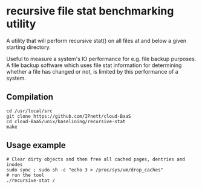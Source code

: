 # recursive file stat benchmarking utility

A utility that will perform recursive stat() on all files at and below a
given starting directory.

Useful to measure a system's IO performance for e.g. file backup purposes.
A file backup software which uses file stat information for determining
whether a file has changed or not, is limited by this performance of a system.

## Compilation

    cd /usr/local/src
    git clone https://github.com/IPnett/cloud-BaaS
    cd cloud-BaaS/unix/baselining/recursive-stat
    make

## Usage example

    # Clear dirty objects and then free all cached pages, dentries and inodes
    sudo sync ; sudo sh -c "echo 3 > /proc/sys/vm/drop_caches"
    # run the tool
    ./recursive-stat /
